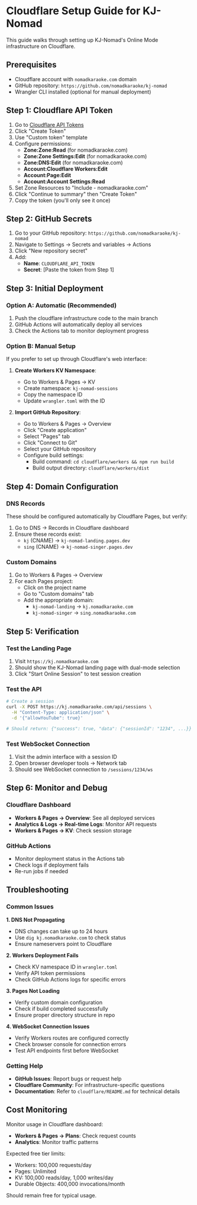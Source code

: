 # Cloudflare Setup Guide for KJ-Nomad

This guide walks through setting up KJ-Nomad's Online Mode infrastructure on Cloudflare.

## Prerequisites

- Cloudflare account with `nomadkaraoke.com` domain
- GitHub repository: `https://github.com/nomadkaraoke/kj-nomad`
- Wrangler CLI installed (optional for manual deployment)

## Step 1: Cloudflare API Token

1. Go to [Cloudflare API Tokens](https://dash.cloudflare.com/profile/api-tokens)
2. Click "Create Token"
3. Use "Custom token" template
4. Configure permissions:
   - **Zone:Zone:Read** (for nomadkaraoke.com)
   - **Zone:Zone Settings:Edit** (for nomadkaraoke.com)
   - **Zone:DNS:Edit** (for nomadkaraoke.com)
   - **Account:Cloudflare Workers:Edit**
   - **Account:Page:Edit**
   - **Account:Account Settings:Read**
5. Set Zone Resources to "Include - nomadkaraoke.com"
6. Click "Continue to summary" then "Create Token"
7. Copy the token (you'll only see it once)

## Step 2: GitHub Secrets

1. Go to your GitHub repository: `https://github.com/nomadkaraoke/kj-nomad`
2. Navigate to Settings → Secrets and variables → Actions
3. Click "New repository secret"
4. Add:
   - **Name**: `CLOUDFLARE_API_TOKEN`
   - **Secret**: [Paste the token from Step 1]

## Step 3: Initial Deployment

### Option A: Automatic (Recommended)
1. Push the cloudflare infrastructure code to the main branch
2. GitHub Actions will automatically deploy all services
3. Check the Actions tab to monitor deployment progress

### Option B: Manual Setup
If you prefer to set up through Cloudflare's web interface:

1. **Create Workers KV Namespace**:
   - Go to Workers & Pages → KV
   - Create namespace: `kj-nomad-sessions`
   - Copy the namespace ID
   - Update `wrangler.toml` with the ID

2. **Import GitHub Repository**:
   - Go to Workers & Pages → Overview
   - Click "Create application"
   - Select "Pages" tab
   - Click "Connect to Git"
   - Select your GitHub repository
   - Configure build settings:
     - Build command: `cd cloudflare/workers && npm run build`
     - Build output directory: `cloudflare/workers/dist`

## Step 4: Domain Configuration

### DNS Records
These should be configured automatically by Cloudflare Pages, but verify:

1. Go to DNS → Records in Cloudflare dashboard
2. Ensure these records exist:
   - `kj` (CNAME) → `kj-nomad-landing.pages.dev`
   - `sing` (CNAME) → `kj-nomad-singer.pages.dev`

### Custom Domains
1. Go to Workers & Pages → Overview
2. For each Pages project:
   - Click on the project name
   - Go to "Custom domains" tab
   - Add the appropriate domain:
     - `kj-nomad-landing` → `kj.nomadkaraoke.com`
     - `kj-nomad-singer` → `sing.nomadkaraoke.com`

## Step 5: Verification

### Test the Landing Page
1. Visit `https://kj.nomadkaraoke.com`
2. Should show the KJ-Nomad landing page with dual-mode selection
3. Click "Start Online Session" to test session creation

### Test the API
```bash
# Create a session
curl -X POST https://kj.nomadkaraoke.com/api/sessions \
  -H "Content-Type: application/json" \
  -d '{"allowYouTube": true}'

# Should return: {"success": true, "data": {"sessionId": "1234", ...}}
```

### Test WebSocket Connection
1. Visit the admin interface with a session ID
2. Open browser developer tools → Network tab
3. Should see WebSocket connection to `/sessions/1234/ws`

## Step 6: Monitor and Debug

### Cloudflare Dashboard
- **Workers & Pages → Overview**: See all deployed services
- **Analytics & Logs → Real-time Logs**: Monitor API requests
- **Workers & Pages → KV**: Check session storage

### GitHub Actions
- Monitor deployment status in the Actions tab
- Check logs if deployment fails
- Re-run jobs if needed

## Troubleshooting

### Common Issues

**1. DNS Not Propagating**
- DNS changes can take up to 24 hours
- Use `dig kj.nomadkaraoke.com` to check status
- Ensure nameservers point to Cloudflare

**2. Workers Deployment Fails**
- Check KV namespace ID in `wrangler.toml`
- Verify API token permissions
- Check GitHub Actions logs for specific errors

**3. Pages Not Loading**
- Verify custom domain configuration
- Check if build completed successfully
- Ensure proper directory structure in repo

**4. WebSocket Connection Issues**
- Verify Workers routes are configured correctly
- Check browser console for connection errors
- Test API endpoints first before WebSocket

### Getting Help

- **GitHub Issues**: Report bugs or request help
- **Cloudflare Community**: For infrastructure-specific questions
- **Documentation**: Refer to `cloudflare/README.md` for technical details

## Cost Monitoring

Monitor usage in Cloudflare dashboard:
- **Workers & Pages → Plans**: Check request counts
- **Analytics**: Monitor traffic patterns

Expected free tier limits:
- Workers: 100,000 requests/day
- Pages: Unlimited
- KV: 100,000 reads/day, 1,000 writes/day
- Durable Objects: 400,000 invocations/month

Should remain free for typical usage.